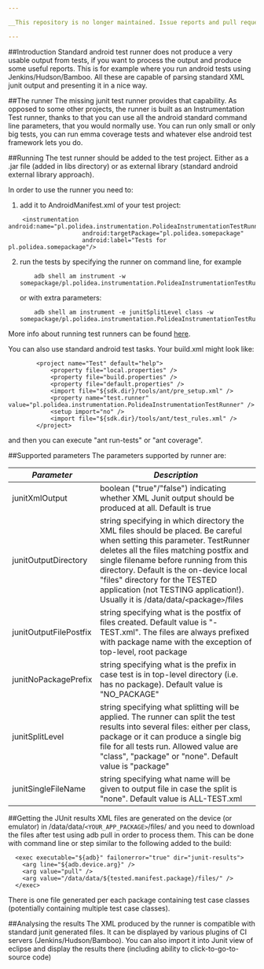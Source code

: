```yaml
---

__This repository is no longer maintained. Issue reports and pull requests will not be attended.__

---
```


##Introduction
Standard android test runner does not produce a very usable output from tests, if you want to process the output and produce some useful reports. 
This is for example where you run android tests using Jenkins/Hudson/Bamboo. All these are capable of parsing standard XML junit output and presenting it in a nice way. 

##The runner
The missing junit test runner provides that capability. As opposed to some other projects, the runner is built as an Instrumentation Test runner, 
thanks to that you can use all the android standard command line parameters, that you would normally use. You can run only small or only big tests, 
you can run emma coverage tests and whatever else android test framework lets you do.

##Running
The test runner should be added to the test project. Either as a .jar file (added in libs directory) or as external library (standard android external library approach). 

In order to use the runner you need to:

1. add it to AndroidManifest.xml of your test project:
  ```
      <instrumentation android:name="pl.polidea.instrumentation.PolideaInstrumentationTestRunner"
                       android:targetPackage="pl.polidea.somepackage"
                       android:label="Tests for pl.polidea.somepackage"/>
  ```

2. run the tests by specifying the runner on command line, for example
    ```
        adb shell am instrument -w somepackage/pl.polidea.instrumentation.PolideaInstrumentationTestRunner
    ```
    or with extra parameters:
    ```
        adb shell am instrument -e junitSplitLevel class -w somepackage/pl.polidea.instrumentation.PolideaInstrumentationTestRunner
    ```

More info about running test runners can be found [here](http://developer.android.com/guide/developing/testing/testing_otheride.html#RunTestsCommand).

You can also use standard android test tasks. Your build.xml might look like:
```
        <project name="Test" default="help">
            <property file="local.properties" />
            <property file="build.properties" />
            <property file="default.properties" />
            <import file="${sdk.dir}/tools/ant/pre_setup.xml" />
            <property name="test.runner" value="pl.polidea.instrumentation.PolideaInstrumentationTestRunner" />
            <setup import="no" />
            <import file="${sdk.dir}/tools/ant/test_rules.xml" />
        </project>
``` 
and then you can execute "ant run-tests" or "ant coverage".

##Supported parameters
The parameters supported by runner are:
    
| *Parameter* | *Description* |
|-------------|---------------|
| junitXmlOutput | boolean ("true"/"false") indicating whether XML Junit output should be produced at all. Default is true |
| junitOutputDirectory | string specifying in which directory the XML files should be placed. Be careful when setting this parameter. TestRunner deletes all the files matching postfix and single filename before running from this directory. Default is the on-device local "files" directory for the TESTED application (not TESTING application!). Usually it is /data/data/`<`package`>`/files |
| junitOutputFilePostfix | string specifying what is the postfix of files created. Default value is "-TEST.xml". The files are always prefixed with package name with the exception of top-level, root package |
| junitNoPackagePrefix | string specifying what is the prefix in case test is in top-level directory (i.e. has no package). Default value is "NO_PACKAGE" |
| junitSplitLevel | string specifying what splitting will be applied. The runner can split the test results into several files: either per class, package or it can produce a single big file for all tests run. Allowed value are "class", "package" or "none". Default value is "package" |
| junitSingleFileName | string specifying what name will be given to output file in case the split is "none". Default value is ALL-TEST.xml |

##Getting the JUnit results 
XML files are generated on the device (or emulator) in /data/data/`<YOUR_APP_PACKAGE>`/files/ and you need to download the files after test using adb pull in order to process them. 
This can be done with command line or step similar to the following added to the build:
```
  <exec executable="${adb}" failonerror="true" dir="junit-results">
    <arg line="${adb.device.arg}" />
    <arg value="pull" />
    <arg value="/data/data/${tested.manifest.package}/files/" />
  </exec>
```

There is one file generated per each package containing test case classes (potentially containing multiple test case classes).

##Analysing the results
The XML produced by the runner is compatible with standard junit generated files. It can be displayed by various plugins of CI servers (Jenkins/Hudson/Bamboo). 
You can also import it into Junit view of eclipse and display the results there (including ability to click-to-go-to-source code)
